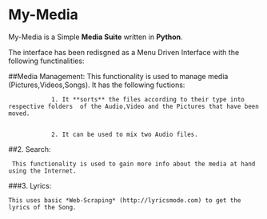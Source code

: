 # My-Media

My-Media is a Simple **Media Suite** written in **Python**.

The interface has been redisgned as a Menu Driven Interface with the following functinalities:
	
##Media Management:
	 This functionality is used to manage media (Pictures,Videos,Songs). It has the following fuctions:



				1. It **sorts** the files according to their type into respective folders  of the Audio,Video and the Pictures that have been moved.

				
				2. It can be used to mix two Audio files.


##2. Search:

	 This functionality is used to gain more info about the media at hand using the Internet.


###3. Lyrics:

	This uses basic *Web-Scraping* (http://lyricsmode.com) to get the lyrics of the Song.

